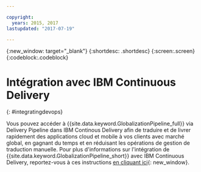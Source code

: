 ```yaml
---

copyright:
  years: 2015, 2017
lastupdated: "2017-07-19"

---
```


{:new_window: target="_blank"}
{:shortdesc: .shortdesc}
{:screen:.screen}
{:codeblock:.codeblock}

# Intégration avec IBM Continuous Delivery
{: #integratingdevops}


Vous pouvez accéder à {{site.data.keyword.GlobalizationPipeline_full}} via Delivery Pipeline dans IBM Continous Delivery afin de traduire et de livrer rapidement des applications cloud et mobile à vos clients avec  marché global, en gagnant du temps et en réduisant les opérations de gestion de traduction manuelle. Pour plus d'informations sur l'intégration de {{site.data.keyword.GlobalizationPipeline_short}} avec IBM Continuous Delivery, reportez-vous à ces instructions [en cliquant ici](https://www.ibm.com/blogs/bluemix/2017/06/integrating-globalization-pipeline-devops/){: new_window}.


